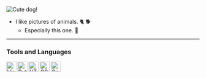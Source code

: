 ![Cute dog!](https://i.etsystatic.com/6071694/r/il/742290/734327943/il_570xN.734327943_csno.jpg)
- I like pictures of animals. 🐈 🐕
  - Especially this one. 🔼
<!-- - I’m currently learning . -->

---

<!---
useruserwr/useruserwr is a ✨ special ✨ repository because its `README.md` (this file) appears on your GitHub profile.
You can click the Preview link to take a look at your changes.
--->

### Tools and Languages

<img align="left" alt="Visual Studio Code" width="26px" src="https://code.visualstudio.com/assets/apple-touch-icon.png" />
<img align="left" alt="Python" width="26px" src="https://miro.medium.com/max/256/1*ztqS5rRI29GHxZa6uPF2UA.png" />
<img align="left" alt="HTML5" width="26px" src="https://www.w3.org/html/logo/downloads/HTML5_Logo_256.png" />
<img align="left" alt="CSS3" width="26px" src="https://cdn.iconscout.com/icon/free/png-256/css3-2038878-1720091.png" />
<img align="left" alt="OpenGL" width="26px" src="https://uploads.gamedev.net/monthly_2017_08/opengl_icon.jpg.c0ec64888e81ca592274c57c9e1d54e5.jpg" />
